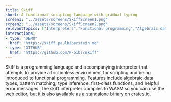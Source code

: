```yaml
---
title: Skiff
short: A functional scripting language with gradual typing
screen1: "../assets/screens/SkiffScreen1.png"
screen2: "../assets/screens/SkiffScreen2.png"
relevantTopics: ["Interpreters","Functional programming","Algebraic data types","HM type inference","Rust"]
interactions:
- type: "DEMO"
  href: "https://skiff.paulbiberstein.me"
- type: "GITHUB"
  href: "https://github.com/P-bibs/skiff"
---
```


Skiff is a programming language and accompanying interpreter that attempts to provide a frictionless environment for scripting and being introduced to functional programming. Features include algebraic data types, pattern matching, type inference, first-class functions, and helpful error messages. The skiff interpreter compiles to WASM so you can use the [web editor](https://skiff.paulbiberstein.me/), but it is also available as a [standalone binary on crates.io](https://crates.io/crates/skiff).
